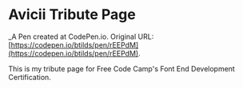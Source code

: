# Avicii Tribute Page
 _A Pen created at CodePen.io. Original URL: [https://codepen.io/btilds/pen/rEEPdM](https://codepen.io/btilds/pen/rEEPdM).

 This is my tribute page for Free Code Camp's Font End Development Certification.